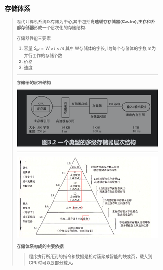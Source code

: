 ## 存储体系

> 现代计算机系统以存储为中心,其中包括**高速缓存存储器(Cache),主存和外部存储器**形成一个层次化的存储结构.
>
> 存储器性能三要素
>
> 1. 容量  $S_M=W\times l \times m$ 其中 W存储体的字长, l为每个存储体的字数,m为并行工作的存储个数 
> 2. 价格
> 3. 速度
>
> ---
>
> **存储器的层次结构**
>
> ![image-20210902203821017](image-20210902203821017.png)
>
> ---
>
> ![image-20210903093136852](image-20210903093136852.png)
>
> **存储体系构成的主要依据**
>
> > 程序执行所用到的指令和数据是相对簇聚成智能的块或页，载入到CPU时可以是部分载入。
>
> 
